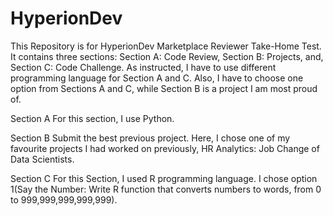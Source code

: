# HyperionDev
This Repository is for HyperionDev Marketplace Reviewer Take-Home Test.
It contains three sections: Section A: Code Review, Section B: Projects, and, Section C: Code Challenge.
As instructed, I have to use different programming language for Section A and C. 
Also, I have to choose one option from Sections A and C, while Section B is a project I am most proud of.

Section A
For this section, I use Python.

Section B
Submit the best previous project.
Here, I chose one of my favourite projects I had worked on previously, HR Analytics: Job Change of Data Scientists.

Section C
For this Section, I used R programming language.
I chose option 1(Say the Number: Write R function that converts numbers to words, from 0 to 999,999,999,999,999).
